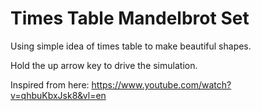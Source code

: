 # Times Table Mandelbrot Set

Using simple idea of times table to make beautiful shapes.

Hold the up arrow key to drive the simulation.

Inspired from here: https://www.youtube.com/watch?v=qhbuKbxJsk8&vl=en
